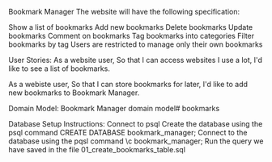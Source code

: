 Bookmark Manager
The website will have the following specification:

Show a list of bookmarks
Add new bookmarks
Delete bookmarks
Update bookmarks
Comment on bookmarks
Tag bookmarks into categories
Filter bookmarks by tag
Users are restricted to manage only their own bookmarks

User Stories:
As a website user, So that I can access websites I use a lot, I'd like to see a list of bookmarks.

As a webiste user, So that I can store bookmarks for later, I'd like to add new bookmarks to Bookmark Manager.

Domain Model:
Bookmark Manager domain model# bookmarks

Database Setup Instructions:
Connect to psql
Create the database using the psql command CREATE DATABASE bookmark_manager;
Connect to the database using the pqsl command \c bookmark_manager;
Run the query we have saved in the file 01_create_bookmarks_table.sql
